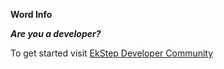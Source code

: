 **Word Info**


***Are you a developer?***

To get started visit <a href="https://community.ekstep.in/developers" target="_blank">EkStep Developer Community</a>
